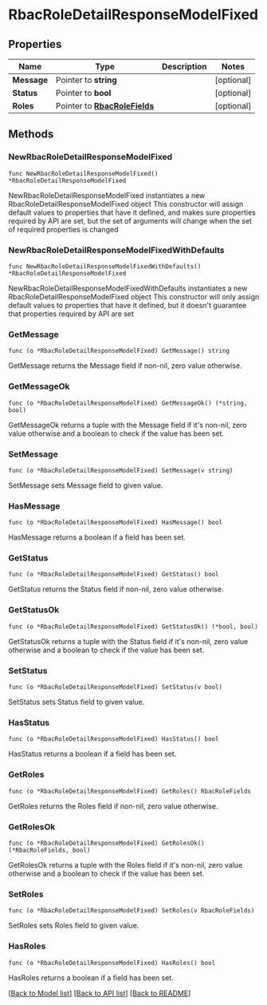 # RbacRoleDetailResponseModelFixed

## Properties

Name | Type | Description | Notes
------------ | ------------- | ------------- | -------------
**Message** | Pointer to **string** |  | [optional] 
**Status** | Pointer to **bool** |  | [optional] 
**Roles** | Pointer to [**RbacRoleFields**](RbacRoleFields.md) |  | [optional] 

## Methods

### NewRbacRoleDetailResponseModelFixed

`func NewRbacRoleDetailResponseModelFixed() *RbacRoleDetailResponseModelFixed`

NewRbacRoleDetailResponseModelFixed instantiates a new RbacRoleDetailResponseModelFixed object
This constructor will assign default values to properties that have it defined,
and makes sure properties required by API are set, but the set of arguments
will change when the set of required properties is changed

### NewRbacRoleDetailResponseModelFixedWithDefaults

`func NewRbacRoleDetailResponseModelFixedWithDefaults() *RbacRoleDetailResponseModelFixed`

NewRbacRoleDetailResponseModelFixedWithDefaults instantiates a new RbacRoleDetailResponseModelFixed object
This constructor will only assign default values to properties that have it defined,
but it doesn't guarantee that properties required by API are set

### GetMessage

`func (o *RbacRoleDetailResponseModelFixed) GetMessage() string`

GetMessage returns the Message field if non-nil, zero value otherwise.

### GetMessageOk

`func (o *RbacRoleDetailResponseModelFixed) GetMessageOk() (*string, bool)`

GetMessageOk returns a tuple with the Message field if it's non-nil, zero value otherwise
and a boolean to check if the value has been set.

### SetMessage

`func (o *RbacRoleDetailResponseModelFixed) SetMessage(v string)`

SetMessage sets Message field to given value.

### HasMessage

`func (o *RbacRoleDetailResponseModelFixed) HasMessage() bool`

HasMessage returns a boolean if a field has been set.

### GetStatus

`func (o *RbacRoleDetailResponseModelFixed) GetStatus() bool`

GetStatus returns the Status field if non-nil, zero value otherwise.

### GetStatusOk

`func (o *RbacRoleDetailResponseModelFixed) GetStatusOk() (*bool, bool)`

GetStatusOk returns a tuple with the Status field if it's non-nil, zero value otherwise
and a boolean to check if the value has been set.

### SetStatus

`func (o *RbacRoleDetailResponseModelFixed) SetStatus(v bool)`

SetStatus sets Status field to given value.

### HasStatus

`func (o *RbacRoleDetailResponseModelFixed) HasStatus() bool`

HasStatus returns a boolean if a field has been set.

### GetRoles

`func (o *RbacRoleDetailResponseModelFixed) GetRoles() RbacRoleFields`

GetRoles returns the Roles field if non-nil, zero value otherwise.

### GetRolesOk

`func (o *RbacRoleDetailResponseModelFixed) GetRolesOk() (*RbacRoleFields, bool)`

GetRolesOk returns a tuple with the Roles field if it's non-nil, zero value otherwise
and a boolean to check if the value has been set.

### SetRoles

`func (o *RbacRoleDetailResponseModelFixed) SetRoles(v RbacRoleFields)`

SetRoles sets Roles field to given value.

### HasRoles

`func (o *RbacRoleDetailResponseModelFixed) HasRoles() bool`

HasRoles returns a boolean if a field has been set.


[[Back to Model list]](../README.md#documentation-for-models) [[Back to API list]](../README.md#documentation-for-api-endpoints) [[Back to README]](../README.md)


